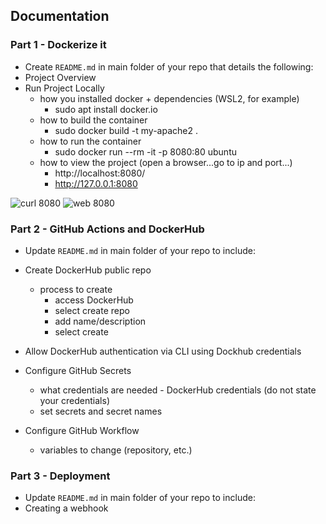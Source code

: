 ## Documentation

### Part 1 - Dockerize it

- Create `README.md` in main folder of your repo that details the following:
- Project Overview
- Run Project Locally
  - how you installed docker + dependencies (WSL2, for example)
    - sudo apt install docker.io
  - how to build the container
    - sudo docker build -t my-apache2 .
  - how to run the container
    - sudo docker run --rm -it -p 8080:80 ubuntu
  - how to view the project (open a browser...go to ip and port...)
    - http://localhost:8080/
    - http://127.0.0.1:8080

![curl 8080]()
![web 8080]()
  
### Part 2 - GitHub Actions and DockerHub  
  
- Update `README.md` in main folder of your repo to include:

- Create DockerHub public repo
  - process to create
    - access DockerHub
    - select create repo
    - add name/description
    - select create
- Allow DockerHub authentication via CLI using Dockhub credentials
- Configure GitHub Secrets
  - what credentials are needed - DockerHub credentials (do not state your credentials)
  - set secrets and secret names
- Configure GitHub Workflow
  - variables to change (repository, etc.)
  
### Part 3 - Deployment
  
- Update `README.md` in main folder of your repo to include:
- Creating a webhook
